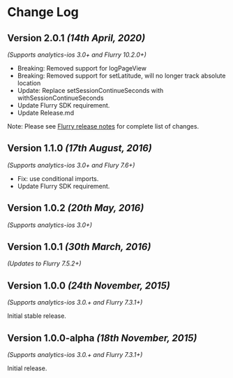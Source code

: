 Change Log
==========

Version 2.0.1 *(14th April, 2020)*
-------------------------------------------
*(Supports analytics-ios 3.0+ and Flurry 10.2.0+)*

  * Breaking: Removed support for logPageView
  * Breaking: Removed support for setLatitude, will no longer track absolute location
  * Update: Replace setSessionContinueSeconds with withSessionContinueSeconds
  * Update Flurry SDK requirement.
  * Update Release.md

  Note: Please see [Flurry release notes](https://developer.yahoo.com/flurry/docs/releasenotes/ios/#version-10-2-0-1-08-2020) for complete list of changes.

Version 1.1.0 *(17th August, 2016)*
-------------------------------------------
*(Supports analytics-ios 3.0+ and Flury 7.6+)*

  * Fix: use conditional imports.
  * Update Flurry SDK requirement.

Version 1.0.2 *(20th May, 2016)*
-------------------------------------------
*(Supports analytics-ios 3.0+)*

Version 1.0.1 *(30th March, 2016)*
-------------------------------------------
*(Updates to Flurry 7.5.2+)*

Version 1.0.0 *(24th November, 2015)*
-------------------------------------------
*(Supports analytics-ios 3.0.+ and Flurry 7.3.1+)*

Initial stable release.

Version 1.0.0-alpha *(18th November, 2015)*
-------------------------------------------
*(Supports analytics-ios 3.0.+ and Flurry 7.3.1+)*

Initial release.
